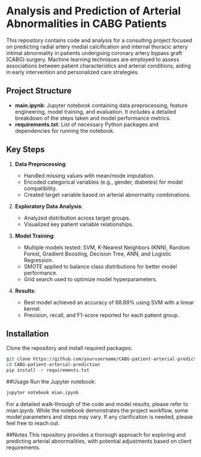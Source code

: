 # Analysis and Prediction of Arterial Abnormalities in CABG Patients

This repository contains code and analysis for a consulting project focused on predicting radial artery medial calcification and internal thoracic artery intimal abnormality in patients undergoing coronary artery bypass graft (CABG) surgery. Machine learning techniques are employed to assess associations between patient characteristics and arterial conditions, aiding in early intervention and personalized care strategies.

## Project Structure

- **main.ipynb**: Jupyter notebook containing data preprocessing, feature engineering, model training, and evaluation. It includes a detailed breakdown of the steps taken and model performance metrics.
- **requirements.txt**: List of necessary Python packages and dependencies for running the notebook.

## Key Steps

1. **Data Preprocessing**:
   - Handled missing values with mean/mode imputation.
   - Encoded categorical variables (e.g., gender, diabetes) for model compatibility.
   - Created target variable based on arterial abnormality combinations.

2. **Exploratory Data Analysis**:
   - Analyzed distribution across target groups.
   - Visualized key patient variable relationships.

3. **Model Training**:
   - Multiple models tested: SVM, K-Nearest Neighbors (KNN), Random Forest, Gradient Boosting, Decision Tree, ANN, and Logistic Regression.
   - SMOTE applied to balance class distributions for better model performance.
   - Grid search used to optimize model hyperparameters.

4. **Results**:
   - Best model achieved an accuracy of 88.89% using SVM with a linear kernel.
   - Precision, recall, and F1-score reported for each patient group.

## Installation

Clone the repository and install required packages:

```bash
git clone https://github.com/yourusername/CABG-patient-arterial-prediction.git
cd CABG-patient-arterial-prediction
pip install -r requirements.txt
```

##Usage
Run the Jupyter notebook:

```bash
jupyter notebook mian.ipynb
```

For a detailed walk-through of the code and model results, please refer to mian.ipynb. While the notebook demonstrates the project workflow, some model parameters and steps may vary. If any clarification is needed, please feel free to reach out.

##Notes
This repository provides a thorough approach for exploring and predicting arterial abnormalities, with potential adjustments based on client requirements.
